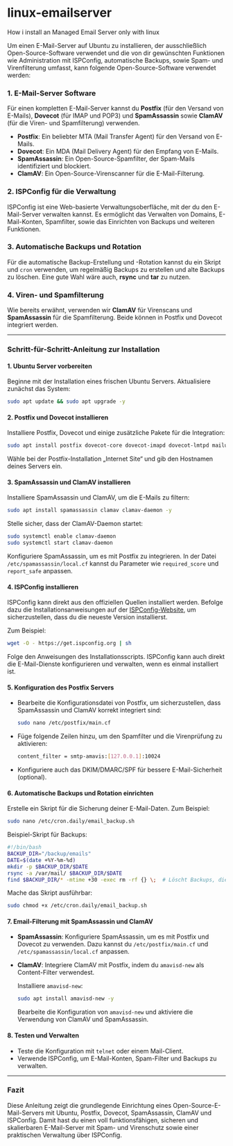 # linux-emailserver
How i install an Managed Email Server only with linux


Um einen E-Mail-Server auf Ubuntu zu installieren, der ausschließlich Open-Source-Software verwendet und die von dir gewünschten Funktionen wie Administration mit ISPConfig, automatische Backups, sowie Spam- und Virenfilterung umfasst, kann folgende Open-Source-Software verwendet werden:

### 1. **E-Mail-Server Software**
   Für einen kompletten E-Mail-Server kannst du **Postfix** (für den Versand von E-Mails), **Dovecot** (für IMAP und POP3) und **SpamAssassin** sowie **ClamAV** (für die Viren- und Spamfilterung) verwenden.

   - **Postfix**: Ein beliebter MTA (Mail Transfer Agent) für den Versand von E-Mails.
   - **Dovecot**: Ein MDA (Mail Delivery Agent) für den Empfang von E-Mails.
   - **SpamAssassin**: Ein Open-Source-Spamfilter, der Spam-Mails identifiziert und blockiert.
   - **ClamAV**: Ein Open-Source-Virenscanner für die E-Mail-Filterung.

### 2. **ISPConfig für die Verwaltung**
   ISPConfig ist eine Web-basierte Verwaltungsoberfläche, mit der du den E-Mail-Server verwalten kannst. Es ermöglicht das Verwalten von Domains, E-Mail-Konten, Spamfilter, sowie das Einrichten von Backups und weiteren Funktionen.

### 3. **Automatische Backups und Rotation**
   Für die automatische Backup-Erstellung und -Rotation kannst du ein Skript und `cron` verwenden, um regelmäßig Backups zu erstellen und alte Backups zu löschen. Eine gute Wahl wäre auch, **rsync** und **tar** zu nutzen.

### 4. **Viren- und Spamfilterung**
   Wie bereits erwähnt, verwenden wir **ClamAV** für Virenscans und **SpamAssassin** für die Spamfilterung. Beide können in Postfix und Dovecot integriert werden.

---

### Schritt-für-Schritt-Anleitung zur Installation

#### 1. **Ubuntu Server vorbereiten**
   Beginne mit der Installation eines frischen Ubuntu Servers. Aktualisiere zunächst das System:

   ```bash
   sudo apt update && sudo apt upgrade -y
   ```

#### 2. **Postfix und Dovecot installieren**
   Installiere Postfix, Dovecot und einige zusätzliche Pakete für die Integration:

   ```bash
   sudo apt install postfix dovecot-core dovecot-imapd dovecot-lmtpd mailutils -y
   ```

   Wähle bei der Postfix-Installation „Internet Site“ und gib den Hostnamen deines Servers ein.

#### 3. **SpamAssassin und ClamAV installieren**
   Installiere SpamAssassin und ClamAV, um die E-Mails zu filtern:

   ```bash
   sudo apt install spamassassin clamav clamav-daemon -y
   ```

   Stelle sicher, dass der ClamAV-Daemon startet:

   ```bash
   sudo systemctl enable clamav-daemon
   sudo systemctl start clamav-daemon
   ```

   Konfiguriere SpamAssassin, um es mit Postfix zu integrieren. In der Datei `/etc/spamassassin/local.cf` kannst du Parameter wie `required_score` und `report_safe` anpassen.

#### 4. **ISPConfig installieren**
   ISPConfig kann direkt aus den offiziellen Quellen installiert werden. Befolge dazu die Installationsanweisungen auf der [ISPConfig-Website](https://www.ispconfig.org/), um sicherzustellen, dass du die neueste Version installierst.

   Zum Beispiel:

   ```bash
   wget -O - https://get.ispconfig.org | sh
   ```

   Folge den Anweisungen des Installationsscripts. ISPConfig kann auch direkt die E-Mail-Dienste konfigurieren und verwalten, wenn es einmal installiert ist.

#### 5. **Konfiguration des Postfix Servers**
   - Bearbeite die Konfigurationsdatei von Postfix, um sicherzustellen, dass SpamAssassin und ClamAV korrekt integriert sind:

     ```bash
     sudo nano /etc/postfix/main.cf
     ```

   - Füge folgende Zeilen hinzu, um den Spamfilter und die Virenprüfung zu aktivieren:

     ```bash
     content_filter = smtp-amavis:[127.0.0.1]:10024
     ```

   - Konfiguriere auch das DKIM/DMARC/SPF für bessere E-Mail-Sicherheit (optional).

#### 6. **Automatische Backups und Rotation einrichten**
   Erstelle ein Skript für die Sicherung deiner E-Mail-Daten. Zum Beispiel:

   ```bash
   sudo nano /etc/cron.daily/email_backup.sh
   ```

   Beispiel-Skript für Backups:

   ```bash
   #!/bin/bash
   BACKUP_DIR="/backup/emails"
   DATE=$(date +%Y-%m-%d)
   mkdir -p $BACKUP_DIR/$DATE
   rsync -a /var/mail/ $BACKUP_DIR/$DATE
   find $BACKUP_DIR/* -mtime +30 -exec rm -rf {} \;  # Löscht Backups, die älter als 30 Tage sind
   ```

   Mache das Skript ausführbar:

   ```bash
   sudo chmod +x /etc/cron.daily/email_backup.sh
   ```

#### 7. **Email-Filterung mit SpamAssassin und ClamAV**
   - **SpamAssassin**: Konfiguriere SpamAssassin, um es mit Postfix und Dovecot zu verwenden. Dazu kannst du `/etc/postfix/main.cf` und `/etc/spamassassin/local.cf` anpassen.
   - **ClamAV**: Integriere ClamAV mit Postfix, indem du `amavisd-new` als Content-Filter verwendest.

     Installiere `amavisd-new`:

     ```bash
     sudo apt install amavisd-new -y
     ```

     Bearbeite die Konfiguration von `amavisd-new` und aktiviere die Verwendung von ClamAV und SpamAssassin.

#### 8. **Testen und Verwalten**
   - Teste die Konfiguration mit `telnet` oder einem Mail-Client.
   - Verwende ISPConfig, um E-Mail-Konten, Spam-Filter und Backups zu verwalten.

---

### Fazit
Diese Anleitung zeigt die grundlegende Einrichtung eines Open-Source-E-Mail-Servers mit Ubuntu, Postfix, Dovecot, SpamAssassin, ClamAV und ISPConfig. Damit hast du einen voll funktionsfähigen, sicheren und skalierbaren E-Mail-Server mit Spam- und Virenschutz sowie einer praktischen Verwaltung über ISPConfig.
